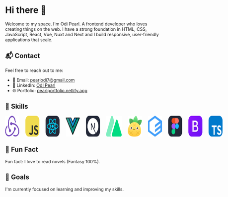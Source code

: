 # Hi there 👋

   Welcome to my space. I'm Odi Pearl. A frontend developer who loves creating things on the web.
   I have a strong foundation in HTML, CSS, JavaScript, React, Vue, Nuxt and Next and I build responsive, user-friendly applications that scale.

## 📬 Contact
Feel free to reach out to me:
- 📧 Email: [pearlodi7@gmail.com](mailto:pearlodi7@gmail.com)
- 💼 LinkedIn: [OdI Pearl](https://www.linkedin.com/in/odipearl/)
- 🌐 Portfolio: [pearlportfolio.netlify.app](https://pearlportfolio.netlify.app/)
  
## 🌟 Skills
<div style="display: flex;  gap: 20px; justify-content: space-around;">
  <img src="rredux.png" alt="React Badge" width="45"/>
  <img src="js.svg" alt="JavaScript Badge" width="45"/>
  <img src="react.svg" alt="React Badge" width="45"/>
  <img src="vue.png" alt="Vue Badge" width="45"/>
  <img src="next.svg" alt="Next.js Badge" width="45"/>
  <img src="nuxt3d.png" alt="Nuxt.js Badge" width="50"/>
  <img src="pinia.png" alt="Pinia Badge" width="45"/>
  <img src="element-plus.png" alt="Element Plus Badge" width="45"/>
  <img src="figma.svg" alt="Figma Badge" width="45"/>
  <img src="bootstrap.svg" alt="Bootstrap Badge" width="45"/>
  <img src="tailwind.svg" alt="Tailwind CSS Badge" width="45"/>
</div>


</span>

##  📓 Fun Fact
Fun fact: I love to read novels (Fantasy 100%).

## 🎯 Goals
I'm currently focused on learning and improving my skills.


